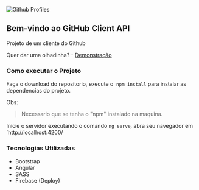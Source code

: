 ![](https://lh3.googleusercontent.com/DTijimmyEq5JA6bbpkLqT8U4NSge1AD052lC12njyoLxF5Q2I9MqhBIeLVfu1R965pRmRBfQXCLKlgBJTcwPzWnxcsUsybtnr7Vo3JKOVHDb4kd5PSeYK7H-Wweteu5urmDGMnyFQjR47L6K_wx1ceEWI6NzNRSzaQzGlAKNYaXyO25CjffpWiM1WcGxjeAFUqT5WPtAcAKbPwwyLmi9GRtEqlKPqhqYsoMkEVgjiA7u17ZR1B6PK6ifxjZHBskA2qE9LbPE3rpCDfQBi40P5rhH-noCSNJYCTMyvG0EkVrPAWx_ZNtq6FthrpgvsAyg9jfyaDdU2UvAJltRRfQoMQdr_I4Dj9nn774mfVKy8YZpmSwIxilR2FF9He6P3z51Ey2Ydl3fkJ0xpvrNRU15BH87cr35rn1TfaTvs2iBVvlcpsDe4-XqMHDhE_ANuOrYi-zeuCn4BGbZO5EUPVYgYmxXGYnH898C6HhaM8iv4fhg5dMFBL-Q2ZA7BivYM__vhqSNK57R5CdIzLlu0VuDKqiF217S_V9Cd6D5Ai_4vr0DJuk1nzwDcACa8W77WKR4j8v2zBMUOF1Sy7D8QYj1fKga3Fyi9wvlnalbn_Y=w199-h48-no "Github Profiles")

## Bem-vindo ao GitHub Client API

Projeto de um cliente do Github

Quer dar uma olhadinha? - [Demonstração](https://github-client-api.firebaseapp.com/)

### Como executar o Projeto
Faça o download do repositorio, execute o  `npm install` para instalar as dependencias do projeto.

Obs:
> 
> Necessario que se tenha o "npm" instalado na maquina. 

Inicie o servidor executando o comando `ng serve`, abra seu navegador em `http://localhost:4200/

### Tecnologias Utilizadas
 - Bootstrap
 - Angular
 - SASS
 - Firebase (Deploy)
